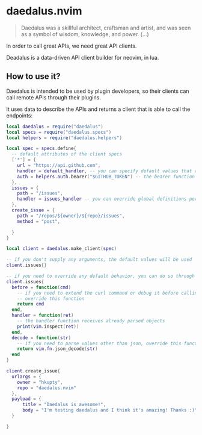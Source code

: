 # daedalus.nvim

>  Daedalus was a skillful architect, craftsman and artist, and was seen as a symbol of wisdom, knowledge, and power. (...)

In order to call great APIs, we need great API clients.

Deadalus is a data-driven API client builder for neovim, in lua.

## How to use it?

Daedalus is intended to be used by plugin developers, so their clients can call remote APIs through their plugins.

It uses data to describe the APIs and returns a client that is able to call the endpoints:

```lua
local daedalus = require("daedalus")
local specs = require("daedalus.specs")
local helpers = require("daedalus.helpers")

local spec = specs.define{
  -- default attributes of the client specs
  ['*'] = {
    url = "https://api.github.com",
    handler = default_handler, -- you can specify default values that will be shared for all api specs
    auth = helpers.auth.bearer("$GITHUB_TOKEN") -- the bearer function expands env vars
  },
  issues = {
    path = "/issues",
    handler = issues_handler -- you can override global definitions per-api route
  },
  create_issue = {
    path = "/repos/${owner}/${repo}/issues",
    method = "post",

  }
}

local client = daedalus.make_client(spec)

-- if you don't supply any arguments, the default values will be used
client.issues{}

-- if you need to override any default behavior, you can do so through arguments
client.issues{
  before = function(cmd)
    -- if you need to extend the curl command or debug it before calling,
    -- override this function
    return cmd
  end,
  handler = function(ret)
    -- the handler function receives already parsed objects
    print(vim.inspect(ret))
  end,
  decode = function(str)
    -- if you need to parse values other than json, override this function
    return vim.fn.json_decode(str)
  end
}

client.create_issue{
  urlargs = {
    owner = "hkupty",
    repo = "daedalus.nvim"
  },
  payload = {
      title = "Daedalus is awesome!",
      body = "I'm testing daedalus and I think it's amazing! Thanks :)"
  }

}

```
